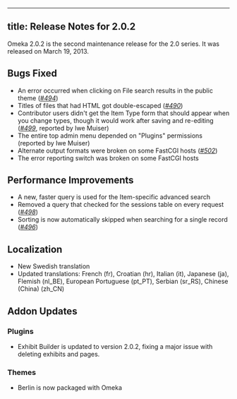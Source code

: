 ---
title: Release Notes for 2.0.2
----

Omeka 2.0.2 is the second maintenance release for the 2.0 series. It was released on March 19, 2013.

Bugs Fixed
-------------------------------------------------------------

-   An error occurred when clicking on File search results in the public theme (*[\#494](https://github.com/omeka/Omeka/issues/494)*)
-   Titles of files that had HTML got double-escaped     (*[\#490](https://github.com/omeka/Omeka/issues/490)*)
-   Contributor users didn't get the Item Type form that should appear when you change types, though it would work after saving and re-editing (*[\#499](https://github.com/omeka/Omeka/issues/499)*, reported by Iwe Muiser)
-   The entire top admin menu depended on "Plugins" permissions (reported by Iwe Muiser)
-   Alternate output formats were broken on some FastCGI hosts (*[\#502](https://github.com/omeka/Omeka/issues/502)*)
-   The error reporting switch was broken on some FastCGI hosts

Performance Improvements
----------------------------------------------------------------

-   A new, faster query is used for the Item-specific advanced search
-   Removed a query that checked for the sessions table on every request
    (*[\#498](https://github.com/omeka/Omeka/issues/498)*)
-   Sorting is now automatically skipped when searching for a single record (*[\#496](https://github.com/omeka/Omeka/issues/496)*)

Localization 
----------------------------------------------------
-   New Swedish translation
-   Updated translations: French (fr), Croatian (hr), Italian (it), Japanese (ja), Flemish (nl\_BE), European Portuguese (pt\_PT), Serbian (sr\_RS), Chinese (China) (zh\_CN)

Addon Updates
-------------------------------------------------------------------

### Plugins
-   Exhibit Builder is updated to version 2.0.2, fixing a major issue with deleting exhibits and pages.

### Themes
-   Berlin is now packaged with Omeka
